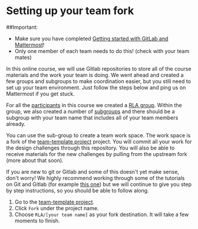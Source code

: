 # Setting up your team fork

##Important:
* Make sure you have completed [Getting started with GitLab and Mattermost](onboarding.md)!
* Only one member of each team needs to do this! (check with your team mates)

In this online course, we will use Gitlab repositories to store all of the course materials and the work your team is doing. We went ahead and created a few groups and subgroups to make coordination easier, but you still need to set up your team environment. Just follow the steps below and ping us on Mattermost if you get stuck. 

For all the [participants](https://gitlab.refugeelearning.site/groups/rla/group_members) in this course we created a [RLA group](https://gitlab.refugeelearning.site/rla). Within the group, we also created a number of [subgroups](https://gitlab.refugeelearning.site/groups/rla/subgroups) and there should be a subgroup with your team name that includes all of your team members already. 

You can use the sub-group to create a team work space. The work space is a fork of the [team-template project](https://gitlab.refugeelearning.site/rla/team-template) project. You will commit all your work for the design challenges through this repository. You will also be able to receive materials for the new challenges by pulling from the upstream fork (more about that soon).

If you are new to git or Gitlab and some of this doesn't yet make sense, don't worry! We highly recommend working through some of the tutorials on Git and Gitlab (for example [this one](https://about.gitlab.com/2016/10/25/gitlab-workflow-an-overview/)) but we will continue to give you step by step instructions, so you should be able to follow along. 

1. Go to the [team-template project](https://gitlab.refugeelearning.site/rla/team-template).
2. Click `Fork` under the project name.
3. Choose `RLA/[your team name]` as your fork destination. It will take a few moments to finish.


